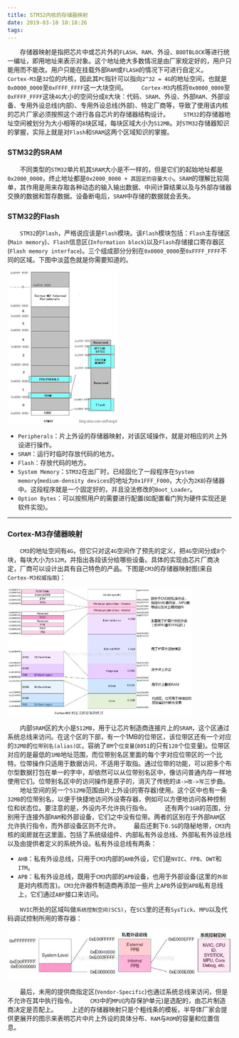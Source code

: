 ```yaml
---
title: STM32内核的存储器映射
date: 2019-03-18 18:18:26
tags:
---
```

&emsp;&emsp;存储器映射是指把芯片中或芯片外的`FLASH`、`RAM`、外设、`BOOTBLOCK`等进行统一编址，即用地址来表示对象。这个地址绝大多数情况是由厂家规定好的，用户只能用而不能改。用户只能在挂载外部`RAM`或`FLASH`的情况下可进行自定义。
&emsp;&emsp;`Cortex-M3`是`32`位的内核，因此其`PC`指针可以指向`2^32 = 4G`的地址空间，也就是`0x0000_0000`至`0xFFFF_FFFF`这一大块空间。
&emsp;&emsp;`Cortex-M3`内核将`0x0000_0000`至`0xFFFF_FFFF`这块`4G`大小的空间分成`8`大块：代码、`SRAM`、外设、外部`RAM`、外部设备、专用外设总线(内部)、专用外设总线(外部)、特定厂商等，导致了使用该内核的芯片厂家必须按照这个进行各自芯片的存储器结构设计。
&emsp;&emsp;`STM32`的存储器地址空间被划分为大小相等的`8`块区域，每块区域大小为`512MB`。对`STM32`存储器知识的掌握，实际上就是对`Flash`和`SRAM`这两个区域知识的掌握。

### STM32的SRAM

&emsp;&emsp;不同类型的`STM32`单片机其`SRAM`大小是不一样的，但是它们的起始地址都是`0x2000_0000`，终止地址都是`0x2000_0000 + 其固定的容量大小`。`SRAM`的理解比较简单，其作用是用来存取各种动态的输入输出数据、中间计算结果以及与外部存储器交换的数据和暂存数据。设备断电后，`SRAM`中存储的数据就会丢失。

### STM32的Flash

&emsp;&emsp;`STM32`的`Flash`，严格说应该是`Flash`模块。该`Flash`模块包括：`Flash`主存储区(`Main memory`)、`Flash`信息区(`Information block`)以及`Flash`存储接口寄存器区(`Flash memory interface`)。三个组成部分分别在`0x0000_0000`至`0xFFFF_FFFF`不同的区域。下图中淡蓝色就是你需要知道的。

<img src="./STM32内核的存储器映射/1.jpg" height="345" width="248">

- `Peripherals`：片上外设的存储器映射，对该区域操作，就是对相应的片上外设进行操作。
- `SRAM`：运行时临时存放代码的地方。
- `Flash`：存放代码的地方。
- `System Memory`：`STM32`在出厂时，已经固化了一段程序在`System memory`(`medium-density devices`的地址为`0x1FFF_F000`，大小为`2KB`)存储器中。这段程序就是一个固定好的，并且没法修改的`Boot_Loader`。
- `Option Bytes`：可以按照用户的需要进行配置(如配置看门狗为硬件实现还是软件实现)。

---

### Cortex-M3存储器映射

&emsp;&emsp;`CM3`的地址空间有`4G`，但它只对这`4G`空间作了预先的定义，把`4G`空间分成`8`个块，每块大小为`512M`，并指出各段该分给哪些设备。具体的实现由芯片厂商决定，厂商可以设计出具有自己特色的产品。下图是`CM3`的存储器映射图(来自`Cortex-M3权威指南`)：

<img src="./STM32内核的存储器映射/2.jpg" height="287" width="416">

&emsp;&emsp;内部`SRAM`区的大小是`512MB`，用于让芯片制造商连接片上的`SRAM`，这个区通过系统总线来访问。在这个区的下部，有一个1MB的位带区，该位带区还有一个对应的`32MB`的`位带别名(alias)区`，容纳了`8M`个`位变量`(`8051`的只有`128`个位变量)。位带区对应的是最低的`1MB`地址范围，而位带别名区里面的每个字对应位带区的一个比特。位带操作只适用于数据访问，不适用于取指。通过位带的功能，可以把多个布尔型数据打包在单一的字中，却依然可以从位带别名区中，像访问普通内存一样地使用它们。位带别名区中的访问操作是原子的，消灭了传统的`读->改->写`三步曲。
&emsp;&emsp;地址空间的另一个`512MB`范围由片上外设(的寄存器)使用。这个区中也有一条`32MB`的位带别名，以便于快捷地访问外设寄存器，例如可以方便地访问各种控制位和状态位。要注意的是，外设内不允许执行指令。
&emsp;&emsp;还有两个`1GB`的范围，分别用于连接外部`RAM`和外部设备，它们之中没有位带。两者的区别在于外部`RAM`区允许执行指令，而外部设备区则不允许。
&emsp;&emsp;最后还剩下`0.5G`的隐秘地带，`CM3`内核的闺房就在这里面，包括了系统级组件、内部私有外设总线、外部私有外设总线以及由提供者定义的系统外设。私有外设总线有两条：

- `AHB`：私有外设总线，只用于`CM3`内部的`AHB`外设，它们是`NVIC`、`FPB`、`DWT`和`ITM`。
- `APB`：私有外设总线，既用于`CM3`内部的`APB`设备，也用于外部设备(这里的`外部`是对内核而言)。`CM3`允许器件制造商再添加一些片上`APB`外设到`APB`私有总线上，它们通过`ABP`接口来访问。

&emsp;&emsp;`NVIC`所处的区域叫做`系统控制空间(SCS)`，在`SCS`里的还有`SysTick`、`MPU`以及代码调试控制所用的寄存器：

<img src="./STM32内核的存储器映射/3.jpg">

&emsp;&emsp;最后，未用的提供商指定区(`Vendor-Specific`)也通过系统总线来访问，但是不允许在其中执行指令。
&emsp;&emsp;`CM3`中的`MPU`(内存保护单元)是选配的，由芯片制造商决定是否配上。
&emsp;&emsp;上述的存储器映射只是个粗线条的模板，半导体厂家会提供更展开的图示来表明芯片中片上外设的具体分布、`RAM`与`ROM`的容量和位置信息。